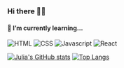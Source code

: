 ### Hi there 🙋‍♀️

#### 🌱 I’m currently learning...
![HTML](https://img.shields.io/badge/HTML-E34F26?&logo=HTML5&style=flat-square&logoColor=white)
![CSS](https://img.shields.io/badge/CSS-1572B6?&logo=CSS3&style=flat-square&logoColor=white)
![Javascript](https://img.shields.io/badge/Javascript-F7DF1E?&logo=javascript&style=flat-square&logoColor=black)
![React](https://img.shields.io/badge/React-61DAFB?&logo=react&style=flat-square&logoColor=black)

[![Julia's GitHub stats](https://github-readme-stats.vercel.app/api?username=julia98percent)](https://github.com/anuraghazra/github-readme-stats)
[![Top Langs](https://github-readme-stats.vercel.app/api/top-langs/?username=julia98percent&layout=compact)](https://github.com/anuraghazra/github-readme-stats)

